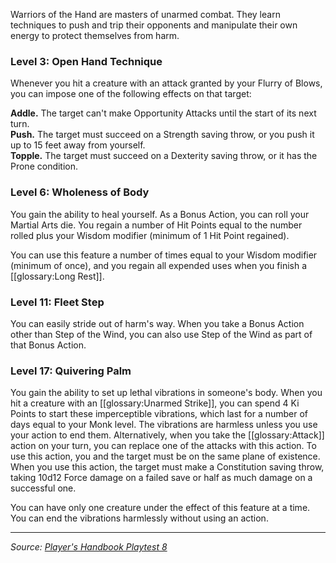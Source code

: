 Warriors of the Hand are masters of unarmed combat. They learn techniques to push and trip their opponents and manipulate their own energy to protect themselves from harm.

### Level 3: Open Hand Technique

Whenever you hit a creature with an attack granted by your Flurry of Blows, you can impose one of the following effects on that target:

**Addle.** The target can't make Opportunity Attacks until the start of its next turn.  
**Push.** The target must succeed on a Strength saving throw, or you push it up to 15 feet away from yourself.  
**Topple.** The target must succeed on a Dexterity saving throw, or it has the Prone condition.

### Level 6: Wholeness of Body

You gain the ability to heal yourself. As a Bonus Action, you can roll your Martial Arts die. You regain a number of Hit Points equal to the number rolled plus your Wisdom modifier (minimum of 1 Hit Point regained).

You can use this feature a number of times equal to your Wisdom modifier (minimum of once), and you regain all expended uses when you finish a [[glossary:Long Rest]].

### Level 11: Fleet Step

You can easily stride out of harm's way. When you take a Bonus Action other than Step of the Wind, you can also use Step of the Wind as part of that Bonus Action.

### Level 17: Quivering Palm

You gain the ability to set up lethal vibrations in someone's body. When you hit a creature with an [[glossary:Unarmed Strike]], you can spend 4 Ki Points to start these imperceptible vibrations, which last for a number of days equal to your Monk level. The vibrations are harmless unless you use your action to end them. Alternatively, when you take the [[glossary:Attack]] action on your turn, you can replace one of the attacks with this action. To use this action, you and the target must be on the same plane of existence. When you use this action, the target must make a Constitution saving throw, taking 10d12 Force damage on a failed save or half as much damage on a successful one.

You can have only one creature under the effect of this feature at a time. You can end the vibrations harmlessly without using an action.

----

_Source: [Player's Handbook Playtest 8](https://www.dndbeyond.com/sources/ua/ph-playtest-8)_
